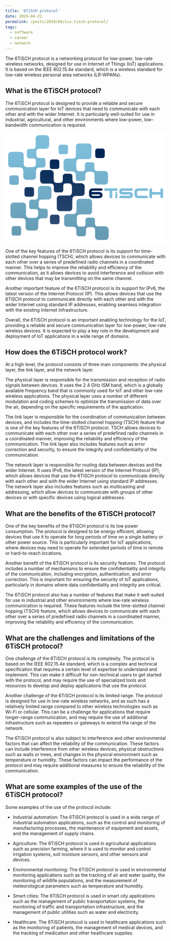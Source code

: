 ```yaml
---
title: '6TiSCH protocol'
date: 2019-04-22
permalink: /posts/2019/04/six-tisch-protocol/
tags:
  - software
  - career
  - network
---
```



The 6TiSCH protocol is a networking protocol for low-power, low-rate wireless networks, designed for use in Internet of Things (IoT) applications. It is based on the IEEE 802.15.4e standard, which is a wireless standard for low-rate wireless personal area networks (LR-WPANs).

What is the 6TiSCH protocol?
-----

The 6TiSCH protocol is designed to provide a reliable and secure communication layer for IoT devices that need to communicate with each other and with the wider Internet. It is particularly well-suited for use in industrial, agricultural, and other environments where low-power, low-bandwidth communication is required.

<img src='/images/posts/six-tisch-protocol.png'>

One of the key features of the 6TiSCH protocol is its support for time-slotted channel hopping (TSCH), which allows devices to communicate with each other over a series of predefined radio channels in a coordinated manner. This helps to improve the reliability and efficiency of the communication, as it allows devices to avoid interference and collision with other devices that may be transmitting on the same channel.

Another important feature of the 6TiSCH protocol is its support for IPv6, the latest version of the Internet Protocol (IP). This allows devices that use the 6TiSCH protocol to communicate directly with each other and with the wider Internet using standard IP addresses, enabling seamless integration with the existing Internet infrastructure.

Overall, the 6TiSCH protocol is an important enabling technology for the IoT, providing a reliable and secure communication layer for low-power, low-rate wireless devices. It is expected to play a key role in the development and deployment of IoT applications in a wide range of domains.

How does the 6TiSCH protocol work?
-----

At a high level, the protocol consists of three main components: the physical layer, the link layer, and the network layer.

The physical layer is responsible for the transmission and reception of radio signals between devices. It uses the 2.4 GHz ISM band, which is a globally available frequency band that is commonly used for IoT and other low-rate wireless applications. The physical layer uses a number of different modulation and coding schemes to optimize the transmission of data over the air, depending on the specific requirements of the application.

The link layer is responsible for the coordination of communication between devices, and includes the time-slotted channel hopping (TSCH) feature that is one of the key features of the 6TiSCH protocol. TSCH allows devices to communicate with each other over a series of predefined radio channels in a coordinated manner, improving the reliability and efficiency of the communication. The link layer also includes features such as error correction and security, to ensure the integrity and confidentiality of the communication.

The network layer is responsible for routing data between devices and the wider Internet. It uses IPv6, the latest version of the Internet Protocol (IP), which allows devices that use the 6TiSCH protocol to communicate directly with each other and with the wider Internet using standard IP addresses. The network layer also includes features such as multicasting and addressing, which allow devices to communicate with groups of other devices or with specific devices using logical addresses.

What are the benefits of the 6TiSCH protocol?
-----

One of the key benefits of the 6TiSCH protocol is its low power consumption. The protocol is designed to be energy efficient, allowing devices that use it to operate for long periods of time on a single battery or other power source. This is particularly important for IoT applications, where devices may need to operate for extended periods of time in remote or hard-to-reach locations.

Another benefit of the 6TiSCH protocol is its security features. The protocol includes a number of mechanisms to ensure the confidentiality and integrity of the communication, including encryption, authentication, and error correction. This is important for ensuring the security of IoT applications, particularly in domains where data confidentiality and integrity are critical.

The 6TiSCH protocol also has a number of features that make it well-suited for use in industrial and other environments where low-rate wireless communication is required. These features include the time-slotted channel hopping (TSCH) feature, which allows devices to communicate with each other over a series of predefined radio channels in a coordinated manner, improving the reliability and efficiency of the communication.

What are the challenges and limitations of the 6TiSCH protocol?
-----

One challenge of the 6TiSCH protocol is its complexity. The protocol is based on the IEEE 802.15.4e standard, which is a complex and technical specification that requires a certain level of expertise to understand and implement. This can make it difficult for non-technical users to get started with the protocol, and may require the use of specialized tools and resources to develop and deploy applications that use the protocol.

Another challenge of the 6TiSCH protocol is its limited range. The protocol is designed for use in low-rate wireless networks, and as such has a relatively limited range compared to other wireless technologies such as Wi-Fi or cellular. This can be a challenge for applications that require longer-range communication, and may require the use of additional infrastructure such as repeaters or gateways to extend the range of the network.

The 6TiSCH protocol is also subject to interference and other environmental factors that can affect the reliability of the communication. These factors can include interference from other wireless devices, physical obstructions such as walls or trees, and changes in the physical environment such as temperature or humidity. These factors can impact the performance of the protocol and may require additional measures to ensure the reliability of the communication.

What are some examples of the use of the 6TiSCH protocol?
-----

Some examples of the use of the protocol include:

* Industrial automation: The 6TiSCH protocol is used in a wide range of industrial automation applications, such as the control and monitoring of manufacturing processes, the maintenance of equipment and assets, and the management of supply chains.

* Agriculture: The 6TiSCH protocol is used in agricultural applications such as precision farming, where it is used to monitor and control irrigation systems, soil moisture sensors, and other sensors and devices.

* Environmental monitoring: The 6TiSCH protocol is used in environmental monitoring applications such as the tracking of air and water quality, the monitoring of wildlife populations, and the measurement of meteorological parameters such as temperature and humidity.

* Smart cities: The 6TiSCH protocol is used in smart city applications such as the management of public transportation systems, the monitoring of traffic and transportation infrastructure, and the management of public utilities such as water and electricity.

* Healthcare: The 6TiSCH protocol is used in healthcare applications such as the monitoring of patients, the management of medical devices, and the tracking of medication and other healthcare supplies.
